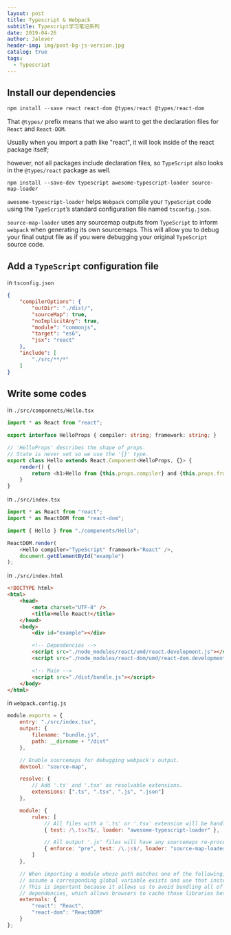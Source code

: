 ```yaml
---
layout: post
title: Typescript & Webpack
subtitle: Typescript学习笔记系列
date: 2019-04-26
author: Jalever
header-img: img/post-bg-js-version.jpg
catalog: true
tags:
  - Typescript
---
```


## Install our dependencies
```js
npm install --save react react-dom @types/react @types/react-dom
```
That `@types/` prefix means that we also want to get the declaration files for `React` and `React-DOM`.<br/>

Usually when you import a path like "react", it will look inside of the react package itself;<br/>

however, not all packages include declaration files, so `TypeScript` also looks in the `@types/react` package as well. 

```git
npm install --save-dev typescript awesome-typescript-loader source-map-loader
```
`awesome-typescript-loader` helps `Webpack` compile your `TypeScript` code using the `TypeScript`’s standard configuration file named `tsconfig.json`. <br/>

`source-map-loader` uses any sourcemap outputs from `TypeScript` to inform `webpack` when generating its own sourcemaps. This will allow you to debug your final output file as if you were debugging your original `TypeScript` source code.

## Add a `TypeScript` configuration file
in `tsconfig.json`
```json
{
    "compilerOptions": {
        "outDir": "./dist/",
        "sourceMap": true,
        "noImplicitAny": true,
        "module": "commonjs",
        "target": "es6",
        "jsx": "react"
    },
    "include": [
        "./src/**/*"
    ]
}
```

## Write some codes
in `./src/componnets/Hello.tsx`
```typescript
import * as React from "react";

export interface HelloProps { compiler: string; framework: string; }

// 'HelloProps' describes the shape of props.
// State is never set so we use the '{}' type.
export class Hello extends React.Component<HelloProps, {}> {
    render() {
        return <h1>Hello from {this.props.compiler} and {this.props.framework}!</h1>;
    }
}
```

in `./src/index.tsx`
```typescript
import * as React from "react";
import * as ReactDOM from "react-dom";

import { Hello } from "./components/Hello";

ReactDOM.render(
    <Hello compiler="TypeScript" framework="React" />,
    document.getElementById("example")
);
```

in `./src/index.html`
```html
<!DOCTYPE html>
<html>
    <head>
        <meta charset="UTF-8" />
        <title>Hello React!</title>
    </head>
    <body>
        <div id="example"></div>

        <!-- Dependencies -->
        <script src="./node_modules/react/umd/react.development.js"></script>
        <script src="./node_modules/react-dom/umd/react-dom.development.js"></script>

        <!-- Main -->
        <script src="./dist/bundle.js"></script>
    </body>
</html>
```


in `webpack.config.js`
```js
module.exports = {
    entry: "./src/index.tsx",
    output: {
        filename: "bundle.js",
        path: __dirname + "/dist"
    },

    // Enable sourcemaps for debugging webpack's output.
    devtool: "source-map",

    resolve: {
        // Add '.ts' and '.tsx' as resolvable extensions.
        extensions: [".ts", ".tsx", ".js", ".json"]
    },

    module: {
        rules: [
            // All files with a '.ts' or '.tsx' extension will be handled by 'awesome-typescript-loader'.
            { test: /\.tsx?$/, loader: "awesome-typescript-loader" },

            // All output '.js' files will have any sourcemaps re-processed by 'source-map-loader'.
            { enforce: "pre", test: /\.js$/, loader: "source-map-loader" }
        ]
    },

    // When importing a module whose path matches one of the following, just
    // assume a corresponding global variable exists and use that instead.
    // This is important because it allows us to avoid bundling all of our
    // dependencies, which allows browsers to cache those libraries between builds.
    externals: {
        "react": "React",
        "react-dom": "ReactDOM"
    }
};
```




